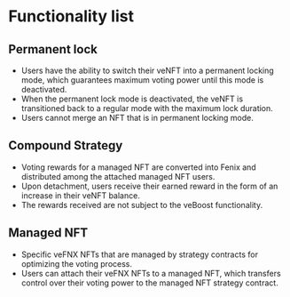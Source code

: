 # Functionality list
## Permanent lock
* Users have the ability to switch their veNFT into a permanent locking mode, which guarantees maximum voting power until this mode is deactivated.
* When the permanent lock mode is deactivated, the veNFT is transitioned back to a regular mode with the maximum lock duration.
* Users cannot merge an NFT that is in permanent locking mode.
  
## Compound Strategy
* Voting rewards for a managed NFT are converted into Fenix and distributed among the attached managed NFT users.
* Upon detachment, users receive their earned reward in the form of an increase in their veNFT balance.
* The rewards received are not subject to the veBoost functionality.
  
## Managed NFT
* Specific veFNX NFTs that are managed by strategy contracts for optimizing the voting process.
* Users can attach their veFNX NFTs to a managed NFT, which transfers control over their voting power to the managed NFT strategy contract.